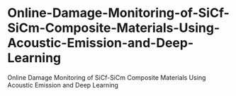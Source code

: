 # Online-Damage-Monitoring-of-SiCf-SiCm-Composite-Materials-Using-Acoustic-Emission-and-Deep-Learning
Online Damage Monitoring of SiCf-SiCm Composite Materials Using Acoustic Emission and Deep Learning
